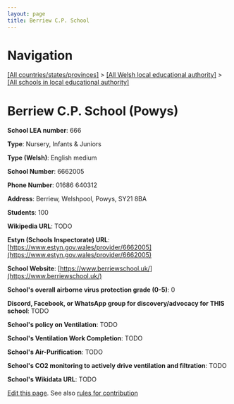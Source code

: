 ```yaml
---
layout: page
title: Berriew C.P. School
---
```

# Navigation

[[All countries/states/provinces]](../../..) > [[All Welsh local educational authority]](../..) > [[All schools in local educational authority]](..)

# Berriew C.P. School (Powys)

**School LEA number**: 666

**Type**: Nursery, Infants & Juniors

**Type (Welsh)**: English medium

**School Number**: 6662005

**Phone Number**: 01686 640312

**Address**: Berriew, Welshpool, Powys, SY21 8BA

**Students**: 100

**Wikipedia URL**: TODO

**Estyn (Schools Inspectorate) URL**: [https://www.estyn.gov.wales/provider/6662005](https://www.estyn.gov.wales/provider/6662005)

**School Website**: [https://www.berriewschool.uk/](https://www.berriewschool.uk/)

**School's overall airborne virus protection grade (0-5)**: 0

**Discord, Facebook, or WhatsApp group for discovery/advocacy for THIS school**: TODO

**School's policy on Ventilation**: TODO

**School's Ventilation Work Completion**: TODO

**School's Air-Purification**: TODO

**School's CO2 monitoring to actively drive ventilation and filtration**: TODO

**School's Wikidata URL**: TODO




[Edit this page](https://github.com/VentilationProject/Wales/edit/prif/./Powys/Berriew_C.P._School.md). See also [rules for contribution](../../../contribution-rules/)